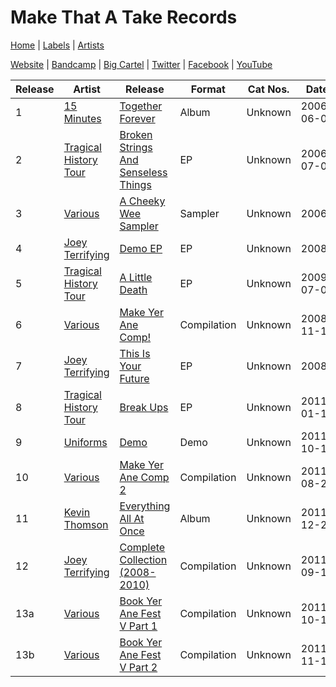 # Make That A Take Records

[Home](../index.md) | [Labels](../labels.md) | [Artists](../artists.md)

[Website](https://www.makethatatakerecords.com/) | [Bandcamp](https://makethatatakerecords.bandcamp.com/) | [Big Cartel](https://makethatatakerecords.bigcartel.com/) | [Twitter](https://twitter.com/makethatatake) | [Facebook](https://www.facebook.com/makethatatakerecords/) | 
[YouTube](https://www.youtube.com/user/DrDeeker)


| Release | Artist | Release | Format | Cat Nos. | Date |
|---|---|---|---|---|---|
| 1 | [15 Minutes](../artists/15-minutes.md) | [Together Forever](../releases/15-minutes-together-forever.md) | Album | Unknown | 2006-06-06 |
| 2 | [Tragical History Tour](../artists/tragical-history-tour.md) | [Broken Strings And Senseless Things](../releases/tragical-history-tour-broken-strings-and-senseless-things.md) | EP | Unknown | 2006-07-03 |
| 3 | [Various](../artists/various.md) | [A Cheeky Wee Sampler](../releases/various-a-cheeky-wee-sampler.md) | Sampler | Unknown | 2006? |
| 4 | [Joey Terrifying](../artists/joey-terrifying.md) | [Demo EP](../releases/joey-terrifying-demo.md) | EP | Unknown | 2008 |
| 5 | [Tragical History Tour](../artists/tragical-history-tour.md) | [A Little Death](../releases/tragical-history-tour-a-little-death.md) | EP | Unknown | 2009-07-04 |
| 6 | [Various](../artists/various.md) | [Make Yer Ane Comp!](../releases/various-make-yer-ane-comp.md) | Compilation | Unknown | 2008-11-15 |
| 7 | [Joey Terrifying](../artists/joey-terrifying.md) | [This Is Your Future](../releases/joey-terrifying-this-is-your-future.md) | EP | Unknown | 2008? |
| 8 | [Tragical History Tour](../artists/tragical-history-tour.md) | [Break Ups](../releases/tragical-history-tour-break-ups.md) | EP | Unknown | 2011-01-10 |
| 9 | [Uniforms](../artists/uniforms.md) | [Demo](../releases/uniforms-demo.md) | Demo | Unknown | 2011-10-10 |
| 10 | [Various](../artists/various.md) | [Make Yer Ane Comp 2](../releases/various-make-yer-ane-comp-2.md) | Compilation | Unknown | 2011-08-26 |
| 11 | [Kevin Thomson](../artists/kevin-thomson.md) | [Everything All At Once](../releases/kevin-thomson-everything-all-at-once.md) | Album | Unknown | 2011-12-28 |
| 12 | [Joey Terrifying](../artists/joey-terrifying.md) | [Complete Collection (2008​-​2010)](../releases/joey-terrifying-complete-collection.md) | Compilation | Unknown | 2011-09-13 |
| 13a | [Various](../artists/various.md) | [Book Yer Ane Fest V Part 1](../releases/various-book-yer-ane-fest-5-1.md) | Compilation | Unknown | 2011-10-17 |
| 13b | [Various](../artists/various.md) | [Book Yer Ane Fest V Part 2](../releases/various-book-yer-ane-fest-5-2.md) | Compilation | Unknown | 2011-11-11 |